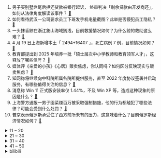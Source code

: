 1. 男子买别墅烂尾后拒还贷款被银行起诉， 终审判决「剩余贷款由开发商还」，如何从法律角度解读该事件？ [:link:](https://www.zhihu.com/question/527862033)
2. 如何看待武汉一公司要求员工下班发手机电量截图？此举是否侵犯员工隐私？ [:link:](https://www.zhihu.com/question/528861099)
3. 一头抹香鲸在浙江象山海域搁浅，目前救援情况如何？为什么鲸的救助这么难？ [:link:](https://www.zhihu.com/question/528863353)
4. 4 月 19 日上海新增本土「 2494+16407 」，死亡病例 7 例，目前情况如何？ [:link:](https://www.zhihu.com/question/528981864)
5. 教育部提出到 2025 年培养一批「硕士层次中小学教师和教育领军人才」，这释放了哪些信号？ [:link:](https://www.zhihu.com/question/527892051)
6. 媒体评《亲爱的小孩》《心居》贩卖焦虑，你认同吗？如何区分反映现实与贩卖焦虑？ [:link:](https://www.zhihu.com/question/527721723)
7. 知网称将继续向中科院所属各院所提供服务，直至 2022 年度协议签署并启动服务，有哪些值得关注的信息？ [:link:](https://www.zhihu.com/question/528852934)
8. 消息称 Win 11 正式版安装率仅 1.44%，不及 Win XP 等，造成这种现象的原因是什么？ [:link:](https://www.zhihu.com/question/527864586)
9. 上海警方通报一男子囤菜赚百万被采取强制措施，他的行为都触犯了哪些法律？可能会受到什么处罚？ [:link:](https://www.zhihu.com/question/528856972)
10. 普京表示俄罗斯承受住了西方前所未有的压力，这意味着什么？目前俄罗斯经济情况如何？ [:link:](https://www.zhihu.com/question/528714317)
<details>
<summary>11 ~ 20</summary>

11. 4 月 19 日俄军向亚速钢铁厂投下钻地弹，目前当地情况如何？ [:link:](https://www.zhihu.com/question/528803519)
12. 刍狗这个「刍」字一直都读 chu 吗？以前有过 zou 这个读音吗？ [:link:](https://www.zhihu.com/question/384010406)
13. 2022年夏季勒布朗詹姆斯会不会趁维金斯合同到期，加盟勇士，组成超宇宙勇？ [:link:](https://www.zhihu.com/question/526474878)
14. 上海提出「不得以查验核酸阴性证明作为进出小区就医、转送病人和接诊限制」，对当地疫情防控带来哪些帮助？ [:link:](https://www.zhihu.com/question/528861367)
15. 特斯拉上海工厂 8000 名员工到岗，今天正式复工复产，有哪些值得关注的信息？该如何做好疫情防控？ [:link:](https://www.zhihu.com/question/528903933)
16. 媒体称「NASA 尝试向太空发出有关地球信息，或引发外星人攻击」，如何从科学的角度进行解读？ [:link:](https://www.zhihu.com/question/528793266)
17. 日本男子杀害中国姐妹案二审宣判，罪犯被判无期徒刑，案件有哪些细节值得关注？ [:link:](https://www.zhihu.com/question/528891095)
18. 21-22 赛季英超利物浦 4:0 曼联，如何评价这场比赛？ [:link:](https://www.zhihu.com/question/528976058)
19. 微信朋友圈 10 年，你是否记得发的第一条朋友圈？还想要什么功能？ [:link:](https://www.zhihu.com/question/528981184)
20. 为什么电脑软件默认安装到 C 盘而且喜欢开机启动？ [:link:](https://www.zhihu.com/question/527625452)
</details>
<details>
<summary>21 ~ 30</summary>

21. 如何评价电视剧《且试天下》第 1-8 集？ [:link:](https://www.zhihu.com/question/453526140)
22. 孩子频繁吃手指是什么原因？应该怎么办？ [:link:](https://www.zhihu.com/question/524361038)
23. 张庭夫妇名下 96 套房产被查封，价值 17 亿元，还有哪些信息值得关注？ [:link:](https://www.zhihu.com/question/528819120)
24. 「野外露营」和「精致露营」有哪些区别？ [:link:](https://www.zhihu.com/question/470254023)
25. 关于谷雨节气的诗词有哪些？ [:link:](https://www.zhihu.com/question/318889019)
26. 除了历年真题，考研英语备考是否有必要做模拟题？ [:link:](https://www.zhihu.com/question/528816986)
27. 如何看待余承东称「华为进军汽车行业就是要做到第一」，你看好华为在汽车行业的发展吗？ [:link:](https://www.zhihu.com/question/528626013)
28. 一公司为防止摸鱼要求员工下班发手机电量消耗截图，如何看待这一行为？ [:link:](https://www.zhihu.com/question/528837511)
29. 宿舍八个人准备拉一条 100 兆的宽带，不知道够不够用？ [:link:](https://www.zhihu.com/question/487297891)
30. 《听我说谢谢你》歌曲原作恳请适时使用此音乐，为什么用这首歌感谢防疫工作人员会引起反感？ [:link:](https://www.zhihu.com/question/528494631)
</details>
<details>
<summary>31 ~ 40</summary>

31. 如何看待嘉然二期装扮有88万8888套，售完总额将近6000万元？ [:link:](https://www.zhihu.com/question/528681978)
32. 如何看待重庆25岁女儿不工作沉迷游戏，其母亲要求网吧拒收？该母亲的要求合理吗？ [:link:](https://www.zhihu.com/question/528620303)
33. 《英雄联盟》拳头公司要怎么改动才能让欧美赛区有很大的夺冠几率？ [:link:](https://www.zhihu.com/question/528667436)
34. 吴尊友深夜发文称「动态清零才能最大限度为经济保驾护航」，如何解读这一观点？ [:link:](https://www.zhihu.com/question/528782048)
35. 如何看待顿巴斯决战? [:link:](https://www.zhihu.com/question/527033208)
36. 如果你是公司老板，你更愿意录取一个有道德但工作能力不强的员工，还是一个工作能力强但道德不保证的员工？ [:link:](https://www.zhihu.com/question/526501018)
37. 如何看待在《艾尔登法环》爆卖千万份之下，是FS社员工为爱发电，工资不如在便利店打工的情况？ [:link:](https://www.zhihu.com/question/520553089)
38. 刚进算法团队，大牛们讨论高深的 cv 术语和算法，如何才能听懂？ [:link:](https://www.zhihu.com/question/469612040)
39. 如何评价《原神》反复利用刻晴赚取关注和金钱却不肯加强刻晴的行为？ [:link:](https://www.zhihu.com/question/508550354)
40. 被问俄方是否考虑在乌使用核武器，俄罗斯外长称「我们只用常规武器」，透露出哪些信息？目前俄乌局势如何？ [:link:](https://www.zhihu.com/question/528902027)
</details>
<details>
<summary>41 ~ 50</summary>

41. 什么事情是你养狗后才领悟到的？ [:link:](https://www.zhihu.com/question/408164078)
42. 一个超大文件（比如4G），如果我删掉了1g位置的一个字节，然后重新保存，系统会如何保存这个文件？ [:link:](https://www.zhihu.com/question/527574626)
43. 在职场上取得一定的成绩，为什么有一部分人依然认为你依靠的是样貌而不是能力？ [:link:](https://www.zhihu.com/question/526679464)
44. 如何看待余承东表示「华为在汽车领域目标是第一」？ [:link:](https://www.zhihu.com/question/528786249)
45. 为什么今天仍能看到很多大话电影的元素？ [:link:](https://www.zhihu.com/question/528655680)
46. 一个人为什么会突然就变的冷漠了？ [:link:](https://www.zhihu.com/question/485883005)
47. 《新蝙蝠侠》中有哪些资深 DC 迷才能 get 到的细节？ [:link:](https://www.zhihu.com/question/522565281)
48. 一个自学的编剧写出来的剧本怎么卖出去？ [:link:](https://www.zhihu.com/question/312707890)
49. 懂数码的大神们，你们的桌面都有哪些提升生产力的「宝藏神器」？ [:link:](https://www.zhihu.com/question/528817392)
50. 关于描绘刻骨相思的诗词有哪些？ [:link:](https://www.zhihu.com/question/527672171)
</details><details>
<summary>bilibili</summary>

1. 【何同学】我找到了我最喜欢的数码产品，但是... [:link:](//www.bilibili.com/video/BV1ir4y1H74w)
2. 《原神》PV短片——「雪霁逢椿」 [:link:](//www.bilibili.com/video/BV1ZF411g7EZ)
3. 别眨眼，这期全程究极高能！！！ [:link:](//www.bilibili.com/video/BV1XZ4y1y7du)
4. 《冥 画》 [:link:](//www.bilibili.com/video/BV1Z34y1v74P)
5. 《原神》光华容彩祭纪念手书「你的眼里绽放着流星」 [:link:](//www.bilibili.com/video/BV1zR4y1N7da)
6. 【医学博士】安乐死真的无痛吗？I  死一次需要花多少钱？ [:link:](//www.bilibili.com/video/BV1NZ4y117j7)
7. 这玩意儿凭什么卖1毛钱一个！！！ [:link:](//www.bilibili.com/video/BV1Ja411v7DK)
8. 天崩地裂！穿越时空！特效小哥大战建模小哥4.5 [:link:](//www.bilibili.com/video/BV1Ju411y76n)
9. 雪糕红黑榜？这位老师，你定的？ [:link:](//www.bilibili.com/video/BV19u411C7aK)
10. 忙活了3天3晚，吹出了一坨碳水炸弹！ [:link:](//www.bilibili.com/video/BV12u411C7EH)
<details>
<summary>11 ~ 20</summary>

11. 印度洋海深4800米，遇到台风是种什么样的感觉？30万吨的巨轮跟树叶一样，深海恐惧症无进 [:link:](//www.bilibili.com/video/BV1gZ4y11714)
12. 丧来丧去有什么好丧的呢 [:link:](//www.bilibili.com/video/BV1jB4y1U7TJ)
13. 【小鸡恰恰舞】航天员回家版 [:link:](//www.bilibili.com/video/BV1JS4y1e7DQ)
14. 17个简单有趣的小食谱～ [:link:](//www.bilibili.com/video/BV1vA4y197mu)
15. “人生本该自由，乘兴而去，尽兴而归” [:link:](//www.bilibili.com/video/BV1V5411m77u)
16. 对不起…我要离开了… [:link:](//www.bilibili.com/video/BV1w44y1G7Pr)
17. 罗翔教授如何回应北大法学院副院长车浩教授万字反对长文？详解罗车之辩第二轮 [:link:](//www.bilibili.com/video/BV1xY411j7Tj)
18. 你是我的《Yes or Yes》 [:link:](//www.bilibili.com/video/BV1qF411M7wY)
19. 这个东西只有卖的人会玩 [:link:](//www.bilibili.com/video/BV1Vr4y1H7QA)
20. 多少玩的有点变态 [:link:](//www.bilibili.com/video/BV1L5411m7Zi)
</details>
<details>
<summary>21 ~ 30</summary>

21. 《全麦面包？》《全卖面包！》 [:link:](//www.bilibili.com/video/BV1GS4y1e7Zi)
22. 专业演员演技就是收放自如 [:link:](//www.bilibili.com/video/BV1q541127Sn)
23. 行运龙凤茶楼 厨子探店¥257 [:link:](//www.bilibili.com/video/BV1aF411g77u)
24. 一辈子只会穿一次的衣服增加了！ [:link:](//www.bilibili.com/video/BV1QY411j76s)
25. 星期天出来买点东西，天很热 [:link:](//www.bilibili.com/video/BV1pu411y7DG)
26. 【气球哥】翻唱《孤勇者》气球飞走了，最后气球里的空气会和这个世界融为一体，而呼吸的正是在手机对面的我和你。 [:link:](//www.bilibili.com/video/BV1VT4y1a7HP)
27. 【九龄】宅舞初投稿～变身学妹 活力满满 GO～ [:link:](//www.bilibili.com/video/BV1HZ4y117zQ)
28. 【檀健次·炊拉檀唱】《情已逝》，只剩美好依然占据回忆 [:link:](//www.bilibili.com/video/BV1kR4y1N75h)
29. 实拍美国食品公司怎样‘坑’墨西哥！老墨肥胖问题竟超美国？ [:link:](//www.bilibili.com/video/BV1FS4y1e732)
30. 公力无敌 [:link:](//www.bilibili.com/video/BV13Y4y1a7jZ)
</details>
<details>
<summary>31 ~ 40</summary>

31. 绫 华 P V 录 制 事 故 [:link:](//www.bilibili.com/video/BV1Qa411v7Rk)
32. 当寿喜锅做成了东北大铁锅版 我懵了 这也太是那个了！ [:link:](//www.bilibili.com/video/BV1HZ4y117E3)
33. 我很担心当代大学生心理健康状态 [:link:](//www.bilibili.com/video/BV1uS4y1N7Xo)
34. 四位小姐和她们的萌宠们 [:link:](//www.bilibili.com/video/BV1zS4y1A7ag)
35. 在迪斯尼全球首家，漫威复仇者主题餐厅吃饭！！什么体验？ [:link:](//www.bilibili.com/video/BV1Jr4y1J7hm)
36. 当！山！歌！传！到！日！本！ [:link:](//www.bilibili.com/video/BV1D5411278A)
37. 【原神手书】神里绫人「柏与椿」 [:link:](//www.bilibili.com/video/BV1va411v7zE)
38. 【野生人类图鉴】是人生无常，大肠包小肠【妈见打】 [:link:](//www.bilibili.com/video/BV1Na411v7DE)
39. 攒够了8个超赞家庭小料理分享给大家，学会做给家人吃，你一定会回来谢谢我！香橙巴斯克蛋糕、蛋包饭、小炒牛肉、香煎眼肉、低温菲力、鸡蛋三明治、酱香炒蛋、猪油蛋炒饭。 [:link:](//www.bilibili.com/video/BV1TT4y1a7GV)
40. 2NE1合体！【我最红】2022科切拉舞台 [:link:](//www.bilibili.com/video/BV1p44y1G75y)
</details>
<details>
<summary>41 ~ 50</summary>

41. 袁娅维神仙改编《靠近》！还记得追《爱情公寓》的日子么？ [:link:](//www.bilibili.com/video/BV1qS4y1A7R5)
42. 手里排了好多村书记的单子，可能得画一阵子了。 [:link:](//www.bilibili.com/video/BV1UA4y197Y9)
43. 「新海誠/𝙎𝙝𝙖𝙙𝙤𝙬 𝙊𝙛 𝙏𝙝𝙚 𝙎𝙪𝙣」-我只想再見你一次 [:link:](//www.bilibili.com/video/BV12L4y157RH)
44. 收到了奇怪的快递 [:link:](//www.bilibili.com/video/BV1vu411y7tU)
45. 谷爱凌：自信是可以学的 [:link:](//www.bilibili.com/video/BV1hu411v7rY)
46. 下班失败 [:link:](//www.bilibili.com/video/BV1NS4y1e73V)
47. 乐事再也赚不到我的钱了！！！ [:link:](//www.bilibili.com/video/BV1vR4y1N7fN)
48. 爱是救赎 [:link:](//www.bilibili.com/video/BV1tT4y1a7U2)
49. 大人只在乎他身上的荣耀，而单纯的小朋友们在乎的却是 受了那么大的伤，你流了一点点眼泪吗？ [:link:](//www.bilibili.com/video/BV1SB4y1U7hf)
50. 【南大封校延时摄影】时间因你而改变 [:link:](//www.bilibili.com/video/BV1XZ4y1y7gW)
</details>
<details>
<summary>51 ~ 60</summary>

51. 课 堂 请 勿 对 对 子【第二季】7.0 ！！！ [:link:](//www.bilibili.com/video/BV1DS4y1w7dc)
52. 什么叫无敌舰队啊！！！！！！#3 [:link:](//www.bilibili.com/video/BV1Ba411v7bo)
53. 拍 个 表【微距世界】 [:link:](//www.bilibili.com/video/BV1iS4y1w77S)
54. 我们是如何失去同父母沟通的欲望的 [:link:](//www.bilibili.com/video/BV1hF411g72S)
55. 剧的质量不如粉丝的嘴一半硬 [:link:](//www.bilibili.com/video/BV1wB4y1U7Hm)
56. 小浣熊：五毛钱一包你还要卷我？！ [:link:](//www.bilibili.com/video/BV1bR4y1N7qc)
57. 救命！这是女二人设颜值天花板吧！举手投足尽显优雅.真贵族小姐！ [:link:](//www.bilibili.com/video/BV1cY41177nx)
58. 一个视频让你明白计算机二进制和十进制的区别 [:link:](//www.bilibili.com/video/BV1ei4y1U771)
59. 如果早知道核酸检测也会被... [:link:](//www.bilibili.com/video/BV18r4y1H7uT)
60. 《艾尔登法环》大型Boss第一视角 [:link:](//www.bilibili.com/video/BV13r4y1J7oA)
</details>
<details>
<summary>61 ~ 70</summary>

61. 真亦假时假亦真，真真假假分不清 [:link:](//www.bilibili.com/video/BV1NT4y1e7dW)
62. 【kinsen】待你空闲时...【魈生日信件配音】 [:link:](//www.bilibili.com/video/BV1WA4y1Q7Re)
63. 西天取经是骗局！天地为棋，众生为子！黑神话前世《斗战神》讲了个什么故事？取经是东西天斗争的牺牲品06 [:link:](//www.bilibili.com/video/BV1vS4y1A7fB)
64. 烤包子好吃到直呼牛逼，英国公公连吃四个差点撑坏 [:link:](//www.bilibili.com/video/BV1tA4y1Q7Ko)
65. “当你有一群少数民族同学时” [:link:](//www.bilibili.com/video/BV1WS4y1e7Cb)
66. 怎么看也不像两只手的样子 [:link:](//www.bilibili.com/video/BV1kY411j75E)
67. 历届奥斯卡最佳影片（1927-2022） [:link:](//www.bilibili.com/video/BV1Sa411v7Yt)
68. 当大姐大来到职场 [:link:](//www.bilibili.com/video/BV16r4y1n7QT)
69. 超实用！手机游戏【实时翻译神器】 即时汉化，告别游戏文盲！ [:link:](//www.bilibili.com/video/BV1M44y1G7oh)
70. 已经是73岁高龄，他仍然坚持要再到长江去游泳，畅游长江1小时毫无倦意，缅怀！ [:link:](//www.bilibili.com/video/BV1RY411j7A7)
</details>
<details>
<summary>71 ~ 80</summary>

71. 《顶级大哥》2 [:link:](//www.bilibili.com/video/BV1Jr4y1H7HJ)
72. 【半佛】一个年轻人说他喜欢加班 [:link:](//www.bilibili.com/video/BV1N5411m7E6)
73. 【创意折纸】完全免钉版！只需3步做出纸飞机发射台！别傻傻的手扔了！ [:link:](//www.bilibili.com/video/BV1CT4y1h7bF)
74. 时隔6年，MARiA亲自教跳《极乐净土》？ [:link:](//www.bilibili.com/video/BV1ci4y1S7ix)
75. 开源痛苦面具 [:link:](//www.bilibili.com/video/BV1FY4y1p794)
76. 【德凯奥特曼播前吐槽】末日你在赣神魔？有没有空?来拯救地球? [:link:](//www.bilibili.com/video/BV1pY4y1v7qM)
77. 血是红色的！（传承下去） [:link:](//www.bilibili.com/video/BV1oT4y1h7cL)
78. 男生眼中的女生自拍 [:link:](//www.bilibili.com/video/BV1oZ4y1y7n5)
79. 横跨三个世纪的怪诞史诗，锈湖讲了一个什么故事？【岛游07-锈湖（下）】 [:link:](//www.bilibili.com/video/BV1dB4y1U7Jc)
80. 【预告】珈乐个人单曲《Wandering Singer》 [:link:](//www.bilibili.com/video/BV1fF411g7UX)
</details>
<details>
<summary>81 ~ 90</summary>

81. 【超级小桀】2021年度集锦！我真的没有破产！ [:link:](//www.bilibili.com/video/BV1pu411y764)
82. 香港僵尸片的辉煌与没落 [:link:](//www.bilibili.com/video/BV1SL4y1G7NW)
83. 【黑胶】周杰伦《发如雪》中国风神作！繁华如三千东流水 [:link:](//www.bilibili.com/video/BV1HY4y1a78D)
84. 骑行阿里中线，无人区里发现一座废弃酒店，我独自在里面睡觉一点也不怕 [:link:](//www.bilibili.com/video/BV1ML4y1V7tu)
85. 突然对自己的中文不自信了 [:link:](//www.bilibili.com/video/BV1oY4y1e7o6)
86. 你知道一个大逼兜对小橘猫来说有多大的心理伤害吗? [:link:](//www.bilibili.com/video/BV1VB4y1U7ht)
87. 忍 住 不 骂 算 你 赢！！《华语流行音乐回忆录》下 [:link:](//www.bilibili.com/video/BV1Sr4y1n7HZ)
88. 当我爸在家里可以为所欲为... [:link:](//www.bilibili.com/video/BV1pu411y7in)
89. 【 谈 恋 爱 前 后 的 你 】 [:link:](//www.bilibili.com/video/BV1f94y1d7v2)
90. 「罪愆」——《崩坏3》S级角色「戒律·深罪之槛」宣传PV [:link:](//www.bilibili.com/video/BV1zY4y1e7bH)
</details>
<details>
<summary>91 ~ 100</summary>

91. 死神之子的体检报告是什么样的！原来身体已经红了好多！ [:link:](//www.bilibili.com/video/BV1na411v7Sh)
92. 试吃巨型图氏蟹，切开的那一刻，我破防了 [:link:](//www.bilibili.com/video/BV12F411g7d1)
93. 无论高矮胖瘦 你想穿什么就穿什么！ [:link:](//www.bilibili.com/video/BV1i3411T7At)
94. 【勾指起誓】在自己的婚礼上跳宅舞是一种什么样的体验？ [:link:](//www.bilibili.com/video/BV1ki4y1U7rR)
95. 座无虚席的街头夜宵摊，我终于用上了发光筷子。无广试吃员 [:link:](//www.bilibili.com/video/BV1F3411M744)
96. 虽然你是我的神还叫我哥哥，但我坚决不做舔狗！【国际连线究极尬聊 舔狗篇】 [:link:](//www.bilibili.com/video/BV19R4y1N79S)
97. 一段澳洲土著的传说，牵出90年前被遗忘的真实故事……|自说自话的总裁 [:link:](//www.bilibili.com/video/BV13Y4y1v7ob)
98. 你的内存买对了么？买内存前你最该知道的6件事儿 [:link:](//www.bilibili.com/video/BV1wS4y1e7SW)
99. 我真的栓Q了妈妈 [:link:](//www.bilibili.com/video/BV1GT4y1e7VL)
100. 《 你 是 我 的 神 ！！！》 [:link:](//www.bilibili.com/video/BV1N44y1G7Mh)
</details></details>